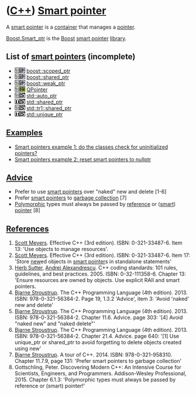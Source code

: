 # ([C++](Cpp.md)) [Smart pointer](CppSmartPointer.md)

A [smart pointer](CppSmartPointer.md) is a
[container](CppContainer.md) that manages a [pointer](CppPointer.md).

[Boost.Smart\_ptr](CppSmart_ptr.md) is the [Boost](CppBoost.md) [smart
pointer](CppSmartPointer.md) [library](CppLibrary.md).

## List of [smart pointers](CppSmartPointer.md) (incomplete)

-   ![C++98](PicCpp98.png)![Boost](PicBoost.png) [boost::scoped\_ptr](CppScoped_ptr.md)
-   ![C++98](PicCpp98.png)![Boost](PicBoost.png) [boost::shared\_ptr](CppShared_ptr.md)
-   ![C++98](PicCpp98.png)![Boost](PicBoost.png) [boost::weak\_ptr](CppWeak_ptr.md)
-   ![C++98](PicCpp98.png)![Qt](PicQt.png) [QPointer](CppQPointer.md)
-   ![C++98](PicCpp98.png)![STL](PicStl.png) [std::auto\_ptr](CppAuto_ptr.md)
-   ![C++11](PicCpp11.png)![STL](PicStl.png) [std::shared\_ptr](CppShared_ptr.md)
-   ![C++98](PicCpp98.png)![STL](PicStl.png) [std::tr1::shared\_ptr](CppShared_ptr.md)
-   ![C++11](PicCpp11.png)![STL](PicStl.png) [std::unique\_ptr](CppUnique_ptr.md)

## [Examples](CppExample.md)

-   [Smart pointers example 1: do the classes check for uninitialized
    pointers?](CppSmartPointerExample1.md)
-   [Smart pointers example 2: reset smart pointers to
    nullptr](CppSmartPointerExample2.md)

## [Advice](CppAdvice.md)

-   Prefer to use [smart pointers](CppSmartPointer.md) over "naked" new
    and delete \[1-6\]
-   Prefer [smart pointers](CppSmartPointer.md) to [garbage
    collection](CppGarbageCollection.md) \[7\]
-   [Polymorphic](Polymorphism.md) types must always be passed by [reference](CppReference.md) or ([smart](CppSmartPointer.md)) [pointer](CppPointer.md) [8]


## [References](CppReferences.md)

1.  [Scott Meyers](CppScottMeyers.md). Effective C++ (3rd edition). ISBN: 0-321-33487-6. 
    Item 13: 'Use objects to manage resources'.
2.  [Scott Meyers](CppScottMeyers.md). Effective C++ (3rd edition). ISBN: 0-321-33487-6. 
    Item 17: 'Store [new](CppNew.md)ed objects in
    [smart pointer](CppSmartPointer.md)s in standalone statements'
3.  [Herb Sutter](CppHerbSutter.md), [Andrei
    Alexandrescu](CppAndreiAlexandrescu.md). C++ coding standards: 101
    rules, guidelines, and best practices. 2005. ISBN: 0-32-111358-6.
    Chapter 13: 'Ensure resources are owned by objects. Use explicit
    RAII and smart pointers.
4.  [Bjarne Stroustrup](CppBjarneStroustrup.md). The C++ Programming
    Language (4th edition). 2013. ISBN: 978-0-321-56384-2. 
    Page 19, 1.3.2 'Advice', item 3: 'Avoid 'naked' new and delete'
5.  [Bjarne Stroustrup](CppBjarneStroustrup.md). The C++ Programming
    Language (4th edition). 2013. ISBN: 978-0-321-56384-2. Chapter 11.6.
    Advice. page 303: '\[4\] Avoid "naked new" and "naked delete"'
6.  [Bjarne Stroustrup](CppBjarneStroustrup.md). The C++ Programming
    Language (4th edition). 2013. ISBN: 978-0-321-56384-2. Chapter 21.4.
    Advice. page 640: '\[1\] Use unique\_ptr or shared\_ptr to avoid
    forgetting to delete objects created using new'
7.  [Bjarne Stroustrup](CppBjarneStroustrup.md). A tour of C++. 2014. ISBN: 978-0-321-958310. 
    Chapter 11.7.9, page 131: 'Prefer smart pointers to garbage collection'
8.  Gottschling, Peter. Discovering Modern C++: An Intensive Course for Scientists, Engineers, and Programmers. Addison-Wesley Professional, 2015.
    Chapter 6.1.3: 'Polymorphic types must always be passed by reference or (smart) pointer!'
